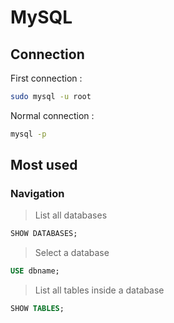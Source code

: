 # MySQL

## Connection
First connection :

```bash
sudo mysql -u root
```

Normal connection :

```bash
mysql -p
```

## Most used
### Navigation
> List all databases
```sql
SHOW DATABASES;
```
> Select a database
```sql
USE dbname;
```
> List all tables inside a database
```sql
SHOW TABLES;
```